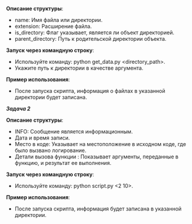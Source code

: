 **Описание структуры**:
   - name: Имя файла или директории.
   - extension: Расширение файла.
   - is_directory: Флаг указывает, является ли объект директорией.
   - parent_directory: Путь к родительской директории объекта.

**Запуск через командную строку**:
   - Используйте команду: python get_data.py <directory_path>.
   - Укажите путь к директории в качестве аргумента.

**Пример использования**:
   - После запуска скрипта, информация о файлах в указанной директории будет записана.



***Задача 2*** 

   **Описание структуры**:
   - INFO: Cообщение является информационным.
   - Дата и время записи.
   - Место в коде: Указывает на местоположение в исходном коде, где было вызвано логирование.
   - Детали вызова функции : Показывает аргументы, переданные в функцию, и результат ее выполнения.

**Запуск через командную строку**:
   - Используйте команду: python script.py <2 10>.

**Пример использования**:
   - После запуска скрипта, информация будет записана в указанной директории.

